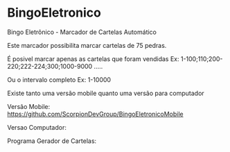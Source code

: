 # BingoEletronico
Bingo Eletrônico - Marcador de Cartelas Automático

Este marcador possibilita marcar cartelas de 75 pedras.

É posivel marcar apenas as cartelas que foram vendidas Ex: 1-100;110;200-220;222-224;300;1000-9000 .....

Ou o intervalo completo Ex: 1-10000

Existe tanto uma versão mobile quanto uma versão para computador

Versão Mobile: https://github.com/ScorpionDevGroup/BingoEletronicoMobile

Versao Computador: 

Programa Gerador de Cartelas: 
